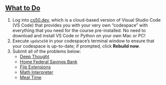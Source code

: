 ## [What to Do](https://cs50.harvard.edu/python/2022/psets/1/#what-to-do)

1. Log into [cs50.dev](https://cs50.dev/), which is a cloud-based version of Visual Studio Code (VS Code) that provides you with your very own “codespace” with everything that you need for the course pre-installed. No need to download and install VS Code or Python on your own Mac or PC!
2. Execute `update50` in your codespace’s terminal window to ensure that your codespace is up-to-date; if prompted, click **Rebuild now**.
3. Submit all of the problems below:
    - [Deep Thought](https://cs50.harvard.edu/python/2022/psets/1/deep/)
    - [Home Federal Savings Bank](https://cs50.harvard.edu/python/2022/psets/1/bank/)
    - [File Extensions](https://cs50.harvard.edu/python/2022/psets/1/extensions/)
    - [Math Interpreter](https://cs50.harvard.edu/python/2022/psets/1/interpreter/)
    - [Meal Time](https://cs50.harvard.edu/python/2022/psets/1/meal/)